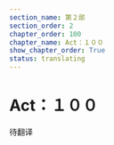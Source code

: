 ```yaml
---
section_name: 第２部
section_order: 2
chapter_order: 100
chapter_name: Act：１００
show_chapter_order: True
status: translating
---
```


# Act：１００
待翻译
